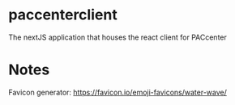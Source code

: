 # paccenterclient

The nextJS application that houses the react client for PACcenter

# Notes

Favicon generator: https://favicon.io/emoji-favicons/water-wave/
